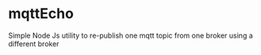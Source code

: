 # mqttEcho
Simple Node Js utility to re-publish one mqtt topic from one broker using a different broker
